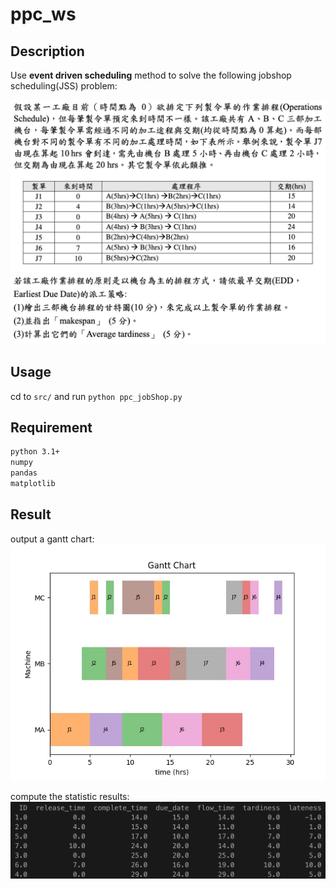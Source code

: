 # ppc_ws

## Description
Use **event driven scheduling** method to solve the following jobshop scheduling(JSS) problem:

![](https://github.com/colinlee0924/ppc_ws/blob/master/img/Screen%20Shot%202020-05-04%20at%2011.44.19%20PM.png)

## Usage
cd to `src/` and run `python ppc_jobShop.py`

## Requirement
```bash
python 3.1+
numpy
pandas
matplotlib
```

## Result
output a gantt chart:
![](https://github.com/colinlee0924/ppc_ws/blob/master/img/gantt_result.jpg) 

compute the statistic results:
![](https://github.com/colinlee0924/ppc_ws/blob/master/img/order_statistic.png)
